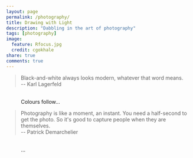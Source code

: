 ```yaml
---
layout: page
permalink: /photography/
title: Drawing with Light
description: "Dabbling in the art of photography"
tags: [photography]
image:
  feature: Rfocus.jpg
  credit: cgokhale
share: true
comments: true
---
```

> Black-and-white always looks modern, whatever that word means.  
-- Karl Lagerfeld


<figure class="third">
  <a href="{{ site.url }}/images/bw_Rome.jpg"><img src="{{ site.url }}/images/bw_Rome.jpg" alt=""></a>
  <a href="{{ site.url }}/images/bw_Japan.jpg"><img src="{{ site.url }}/images/bw_Japan.jpg" alt=""></a>
  <a href="{{ site.url }}/images/bw_Sweden.jpg"><img src="{{ site.url }}/images/bw_Sweden.jpg" alt=""></a>
  <a href="{{ site.url }}/images/bw_SantaBarbara.jpg"><img src="{{ site.url }}/images/bw_SantaBarbara.jpg" alt=""></a>
  <a href="{{ site.url }}/images/bw_Rome2.jpg"><img src="{{ site.url }}/images/bw_Rome2.jpg" alt=""></a>
  <a href="{{ site.url }}/images/bw_auckland.jpg"><img src="{{ site.url }}/images/bw_auckland.jpg" alt=""></a>
  <a href="{{ site.url }}/images/bw_Rangitoto.jpg"><img src="{{ site.url }}/images/bw_Rangitoto.jpg" alt=""></a>
  <a href="{{ site.url }}/images/bw_Pawarenga.jpg"><img src="{{ site.url }}/images/bw_Pawarenga.jpg" alt=""></a>
 <figcaption>Colours follow... </figcaption>
</figure>


> Photography is like a moment, an instant. You need a half-second to get the photo. So it's good to capture people when they are themselves.  
-- Patrick Demarchelier

<figure class="third">
  <a href="{{ site.url }}/images/col_eutin.jpg"><img src="{{ site.url }}/images/col_eutin.jpg" alt=""></a>
  <a href="{{ site.url }}/images/Rfocus.jpg"><img src="{{ site.url }}/images/Rfocus.jpg" alt=""></a>
  <a href="{{ site.url }}/images/col_mitimiti.jpg"><img src="{{ site.url }}/images/col_mitimiti.jpg" alt=""></a>
  <a href="{{ site.url }}/images/col_dunes.jpg"><img src="{{ site.url }}/images/col_dunes.jpg" alt=""></a>
 <figcaption>...</figcaption>
</figure>
